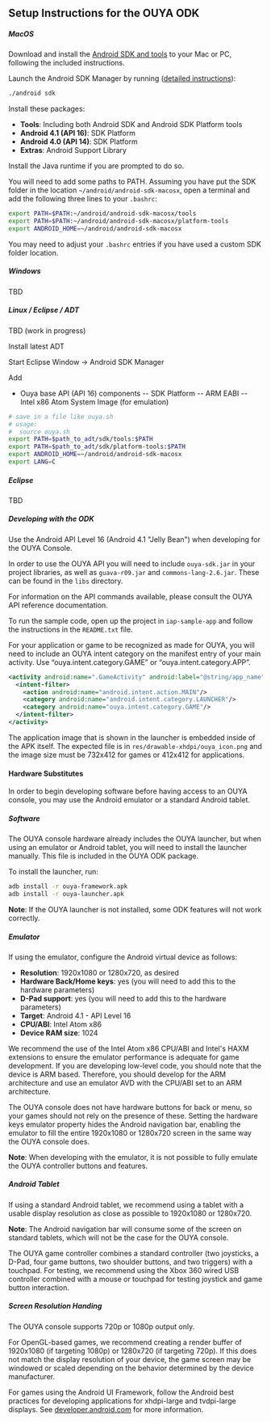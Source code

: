 ## Setup Instructions for the OUYA ODK

##### MacOS
Download and install the [Android SDK and tools](http://developer.android.com/sdk/index.html) to your Mac or PC, following the included instructions. 

Launch the Android SDK Manager by running ([detailed instructions](http://developer.android.com/sdk/installing/adding-packages.html)):
```bash 
./android sdk
```

Install these packages:

- **Tools**: Including both Android SDK and Android SDK Platform tools
- **Android 4.1 (API 16)**: SDK Platform
- **Android 4.0 (API 14)**: SDK Platform
- **Extras**: Android Support Library


Install the Java runtime if you are prompted to do so.

You will need to add some paths to PATH. Assuming you have put the SDK folder in the location `~/android/android-sdk-macosx`, open a terminal and add the following three lines to your `.bashrc`:

```bash
export PATH=$PATH:~/android/android-sdk-macosx/tools
export PATH=$PATH:~/android/android-sdk-macosx/platform-tools
export ANDROID_HOME=~/android/android-sdk-macosx
```

You may need to adjust your `.bashrc` entries if you have used a custom SDK folder location.


##### Windows
TBD

##### Linux / Eclipse / ADT

TBD (work in progress)

Install latest ADT

Start Eclipse
Window -> Android SDK Manager

Add
- Ouya base API (API 16) components
--  SDK Platform
--  ARM EABI
--  Intel x86 Atom System Image (for emulation)

```bash
# save in a file like ouya.sh
# usage:
#  source ouya.sh
export PATH=$path_to_adt/sdk/tools:$PATH
export PATH=$path_to_adt/sdk/platform-tools:$PATH
export ANDROID_HOME=~/android/android-sdk-macosx
export LANG=C
```

##### Eclipse
TBD

##### Developing with the ODK
Use the Android API Level 16 (Android 4.1 "Jelly Bean") when developing for the OUYA Console.

In order to use the OUYA API you will need to include `ouya-sdk.jar` in your project libraries, as well as `guava-r09.jar` and `commons-lang-2.6.jar`. These can be found in the `libs` directory. 

For information on the API commands available, please consult the OUYA API reference documentation.

To run the sample code, open up the project in `iap-sample-app` and follow the instructions in the `README.txt` file.

For your application or game to be recognized as made for OUYA, you will need to include an OUYA intent category on the manifest entry of your main activity. 
Use “ouya.intent.category.GAME” or “ouya.intent.category.APP”.

```xml
<activity android:name=".GameActivity" android:label="@string/app_name">
  <intent-filter>
    <action android:name="android.intent.action.MAIN"/>
    <category android:name="android.intent.category.LAUNCHER"/>
    <category android:name="ouya.intent.category.GAME"/>
  </intent-filter>
</activity>
```

The application image that is shown in the launcher is embedded inside of the APK itself.  The expected file is in `res/drawable-xhdpi/ouya_icon.png` and the image size must be 732x412 for games or 412x412 for applications.

#### Hardware Substitutes

In order to begin developing software before having access to an OUYA console, you may use the Android emulator or a standard Android tablet.

##### Software

The OUYA console hardware already includes the OUYA launcher, but when using an emulator or Android tablet, you will need to install the launcher manually. This file is included in the OUYA ODK package.

To install the launcher, run:
```bash
adb install -r ouya-framework.apk
adb install -r ouya-launcher.apk
```

**Note**: If the OUYA launcher is not installed, some ODK features will not work correctly.

##### Emulator

If using the emulator, configure the Android virtual device as follows:

- **Resolution**: 1920x1080 or 1280x720, as desired
- **Hardware Back/Home keys**: yes (you will need to add this to the hardware parameters)
- **D-Pad support**: yes (you will need to add this to the hardware parameters)
- **Target**: Android 4.1 - API Level 16
- **CPU/ABI**: Intel Atom x86
- **Device RAM size**: 1024

We recommend the use of the Intel Atom x86 CPU/ABI and Intel's HAXM extensions to ensure the emulator performance is adequate for game development. If you are developing low-level code, you should note that the device is ARM based. Therefore, you should develop for the ARM architecture and use an emulator AVD with the CPU/ABI set to an ARM architecture.

The OUYA console does not have hardware buttons for back or menu, so your games should not rely on the presence of these. Setting the hardware keys emulator property hides the Android navigation bar, enabling the emulator to fill the entire 1920x1080 or 1280x720 screen in the same way the OUYA console does.

**Note**: When developing with the emulator, it is not possible to fully emulate the OUYA controller buttons and features. 

##### Android Tablet

If using a standard Android tablet, we recommend using a tablet with a usable display resolution as close as possible to 1920x1080 or 1280x720. 

**Note**: The Android navigation bar will consume some of the screen on standard tablets, which will not be the case for the OUYA console.

The OUYA game controller combines a standard controller (two joysticks, a D-Pad, four game buttons, two shoulder buttons, and two triggers) with a touchpad. For testing, we recommend using the Xbox 360 wired USB controller combined with a mouse or touchpad for testing joystick and game button interaction. 

##### Screen Resolution Handing

The OUYA console supports 720p or 1080p output only.

For OpenGL-based games, we recommend creating a render buffer of 1920x1080 (if targeting 1080p) or 1280x720 (if targeting 720p). If this does not match the display resolution of your device, the game screen may be windowed or scaled depending on the behavior determined by the device manufacturer.

For games using the Android UI Framework, follow the Android best practices for developing applications for xhdpi-large and tvdpi-large displays. See [developer.android.com](http://developer.android.com) for more information.
